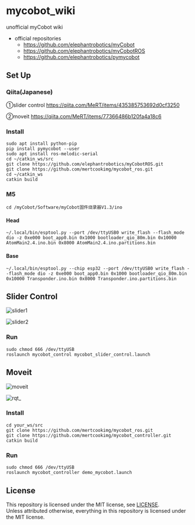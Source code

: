 # mycobot_wiki

unofficial myCobot wiki
* official repositories
    * https://github.com/elephantrobotics/myCobot
    * https://github.com/elephantrobotics/myCobotROS
    * https://github.com/elephantrobotics/pymycobot

## Set Up 
### Qiita(Japanese)
①slider control
https://qiita.com/MeRT/items/435385753692d0cf3250

②moveit
https://qiita.com/MeRT/items/77366486b120fa4a18c6

### Install

```
sudo apt install python-pip
pip install pymycobot --user
sudo apt install ros-melodic-serial
cd ~/catkin_ws/src
git clone https://github.com/elephantrobotics/myCobotROS.git
git clone https://github.com/mertcookimg/mycobot_ros.git
cd ~/catkin_ws
catkin build
```

### M5
```
cd /myCobot/Software/myCobot固件烧录器V1.3/ino
```

#### Head
```
~/.local/bin/esptool.py --port /dev/ttyUSB0 write_flash --flash_mode dio -z 0xe000 boot_app0.bin 0x1000 bootloader_qio_80m.bin 0x10000 AtomMain2.4.ino.bin 0x8000 AtomMain2.4.ino.partitions.bin
```

#### Base
```
~/.local/bin/esptool.py --chip esp32 --port /dev/ttyUSB0 write_flash --flash_mode dio -z 0xe000 boot_app0.bin 0x1000 bootloader_qio_80m.bin 0x10000 Transponder.ino.bin 0x8000 Transponder.ino.partitions.bin
```
## Slider Control
![slider1](https://user-images.githubusercontent.com/58113372/106373873-31c89900-63c1-11eb-972c-ec799337b928.png)


![slider2](https://user-images.githubusercontent.com/58113372/106373884-4e64d100-63c1-11eb-8dec-faafd47d2532.png)

### Run
```
sudo chmod 666 /dev/ttyUSB
roslaunch mycobot_control mycobot_slider_control.launch 
```

## Moveit
![moveit](https://user-images.githubusercontent.com/58113372/106903946-f40b9d80-673d-11eb-9303-1e4c55f885af.png)

![rqt_](https://user-images.githubusercontent.com/58113372/106903957-f66df780-673d-11eb-9693-461db503f767.png)

### Install
```
cd your_ws/src
git clone https://github.com/mertcookimg/mycobot_ros.git
git clone https://github.com/mertcookimg/mycobot_controller.git
catkin build
```

### Run
```
sudo chmod 666 /dev/ttyUSB
roslaunch mycobot_controller demo_mycobot.launch
```

## License
This repository is licensed under the MIT license, see [LICENSE](./LICENSE).  
Unless attributed otherwise, everything in this repository is licensed under the MIT license.
